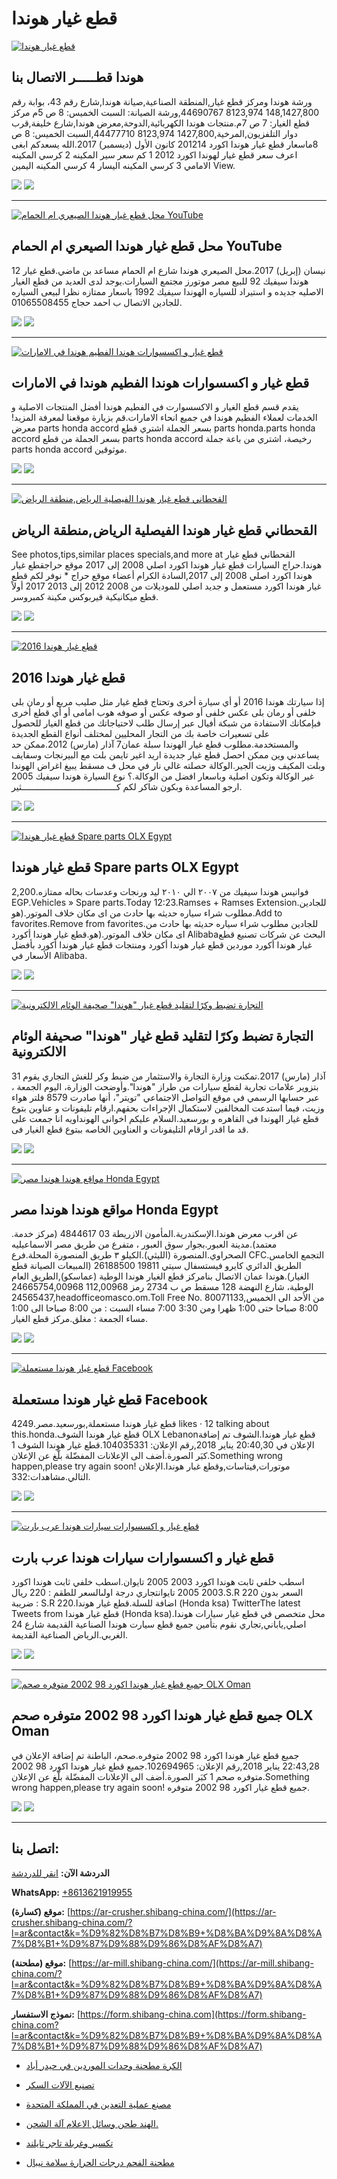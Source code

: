 # قطع غيار هوندا

<a href="https://swt.shibang-china.com/?l=ar&img&k=%D9%82%D8%B7%D8%B9+%D8%BA%D9%8A%D8%A7%D8%B1+%D9%87%D9%88%D9%86%D8%AF%D8%A7" target="_blank">![قطع غيار هوندا](http://static.shibang-china.com/all-800x300/62.jpg)</a>

## هوندا قطـــــر الاتصال بنا
ورشة هوندا ومركز قطع غيار,المنطقة الصناعية,صيانة هوندا,شارع رقم 43، بوابة رقم 148,1427,800 8123,974 44690767,ورشة الصيانة: السبت الخميس: 8 ص 5م مركز قطع الغيار: 7 ص 7م.منتجات هوندا الكهربائية,الدوحة,معرض هوندا,شارع خليفة,قرب دوار التلفزيون,المرخية,1427,800 8123,974 44477710,السبت الخميس: 8 ص 8ماسعار قطع غيار هوندا اكورد 201214 كانون الأول (ديسمبر) 2017.الله يسعدكم ابغى اعرف سعر قطع غيار لهوندا اكورد 2012 1 كم سعر سير المكينه 2 كرسي المكينه الامامي 3 كرسي المكينه اليسار 4 كرسي المكينه اليمين View.


<a href="https://whatsapp.shibangsoft.com/WhatsApp.php" target="_blank" title="WhatsApp">![](http://static.shibang-china.com/icon/whatsapp.png)</a> <a href="https://swt.shibang-china.com/?l=ar&icon&k=%D9%82%D8%B7%D8%B9+%D8%BA%D9%8A%D8%A7%D8%B1+%D9%87%D9%88%D9%86%D8%AF%D8%A7" target="_blank">![](http://static.shibang-china.com/icon/chat-ar.png)</a>

---

<a href="https://swt.shibang-china.com/?l=ar&img&k=%D9%82%D8%B7%D8%B9+%D8%BA%D9%8A%D8%A7%D8%B1+%D9%87%D9%88%D9%86%D8%AF%D8%A7" target="_blank">![محل قطع غيار هوندا الصيعري ام الحمام YouTube](http://static.shibang-china.com/all-800x300/1479.jpg)</a>

## محل قطع غيار هوندا الصيعري ام الحمام YouTube
12 نيسان (إبريل) 2017.محل الصيعري هوندا شارع ام الحمام مساعد بن ماضي.قطع غيار هوندا سيفيك 92 للبيع مصر موتورز مجتمع السيارات.يوجد لدى العديد من قطع الغيار الاصليه جديده و استيراد للسياره الهوندا سيفيك 1992 باسعار ممتازه نظرا لبيعى السياره للجادين الاتصال ب احمد حجاج 01065508455.


<a href="https://whatsapp.shibangsoft.com/WhatsApp.php" target="_blank" title="WhatsApp">![](http://static.shibang-china.com/icon/whatsapp.png)</a> <a href="https://swt.shibang-china.com/?l=ar&icon&k=%D9%82%D8%B7%D8%B9+%D8%BA%D9%8A%D8%A7%D8%B1+%D9%87%D9%88%D9%86%D8%AF%D8%A7" target="_blank">![](http://static.shibang-china.com/icon/chat-ar.png)</a>

---

<a href="https://swt.shibang-china.com/?l=ar&img&k=%D9%82%D8%B7%D8%B9+%D8%BA%D9%8A%D8%A7%D8%B1+%D9%87%D9%88%D9%86%D8%AF%D8%A7" target="_blank">![قطع غيار و اكسسوارات هوندا الفطيم هوندا في الامارات](http://static.shibang-china.com/all-800x300/289.jpg)</a>

## قطع غيار و اكسسوارات هوندا الفطيم هوندا في الامارات
يقدم قسم قطع الغيار و الاكسسوارت في الفطيم هوندا أفضل المنتجات الاصلية و الخدمات لعملاء الفطيم هوندا في جميع انحاء الامارات.قم بزيارة موقعنا لمعرفة المزيد!معرض parts honda accord بسعر الجملة اشتري قطع parts honda.parts honda accord بسعر الجملة من قطع parts honda accord رخيصة، اشتري من باعة جملة parts honda accord موثوقين.


<a href="https://whatsapp.shibangsoft.com/WhatsApp.php" target="_blank" title="WhatsApp">![](http://static.shibang-china.com/icon/whatsapp.png)</a> <a href="https://swt.shibang-china.com/?l=ar&icon&k=%D9%82%D8%B7%D8%B9+%D8%BA%D9%8A%D8%A7%D8%B1+%D9%87%D9%88%D9%86%D8%AF%D8%A7" target="_blank">![](http://static.shibang-china.com/icon/chat-ar.png)</a>

---

<a href="https://swt.shibang-china.com/?l=ar&img&k=%D9%82%D8%B7%D8%B9+%D8%BA%D9%8A%D8%A7%D8%B1+%D9%87%D9%88%D9%86%D8%AF%D8%A7" target="_blank">![القحطاني قطع غيار هوندا الفيصلية الرياض,منطقة الرياض‎](http://static.shibang-china.com/all-800x300/530.jpg)</a>

## القحطاني قطع غيار هوندا الفيصلية الرياض,منطقة الرياض‎
See photos,tips,similar places specials,and more at القحطاني قطع غيار هوندا.حراج السيارات قطع غيار هوندا اكورد اصلي 2008 إلى 2017 موقع حراجقطع غيار هوندا اكورد اصلي 2008 إلى 2017,السادة الكرام أعضاء موقع حراج * نوفر لكم قطع غيار هوندا اكورد مستعمل و جديد اصلي للموديلات من 2008 2012 إلى 2013 2017 أولاً قطع ميكانيكية قيربوكس مكينة كمبروسر.


<a href="https://whatsapp.shibangsoft.com/WhatsApp.php" target="_blank" title="WhatsApp">![](http://static.shibang-china.com/icon/whatsapp.png)</a> <a href="https://swt.shibang-china.com/?l=ar&icon&k=%D9%82%D8%B7%D8%B9+%D8%BA%D9%8A%D8%A7%D8%B1+%D9%87%D9%88%D9%86%D8%AF%D8%A7" target="_blank">![](http://static.shibang-china.com/icon/chat-ar.png)</a>

---

<a href="https://swt.shibang-china.com/?l=ar&img&k=%D9%82%D8%B7%D8%B9+%D8%BA%D9%8A%D8%A7%D8%B1+%D9%87%D9%88%D9%86%D8%AF%D8%A7" target="_blank">![قطع غيار هوندا 2016](http://static.shibang-china.com/all-800x300/579.jpg)</a>

## قطع غيار هوندا 2016
إذا سيارتك هوندا 2016 أو أي سيارة أخرى وتحتاج قطع غيار مثل صليب مربع أو رمان بلى خلفى أو رمان بلى عكس خلفى أو صوفه عكس أو صوفه هوب امامى أو أي قطع أخرى فبإمكانك الاستفادة من شبكة أفيال عبر إرسال طلب لاحتياجاتك من قطع الغيار للحصول على تسعيرات خاصة بك من التجار المحليين لمختلف أنواع القطع الجديدة والمستخدمة.مطلوب قطع غيار الهوندا سبلة عمان7 آذار (مارس) 2012.ممكن حد يساعدني وين ممكن احصل قطع غيار جديدة اريد اغير تايمن بلت مع البيرنجات وسفايف وبلت المكيف وزيت الجير.الوكالة حصلته غالي نار في محل ف مسقط يبيغ اغراض الهوندا غير الوكالة وتكون اصلية وباسعار افضل من الوكالة.؟ نوع السيارة هوندا سيفيك 2005 ارجو المساعدة وبكون شاكر لكم كـــــــــــــــــــــــــــــــــــــثير.


<a href="https://whatsapp.shibangsoft.com/WhatsApp.php" target="_blank" title="WhatsApp">![](http://static.shibang-china.com/icon/whatsapp.png)</a> <a href="https://swt.shibang-china.com/?l=ar&icon&k=%D9%82%D8%B7%D8%B9+%D8%BA%D9%8A%D8%A7%D8%B1+%D9%87%D9%88%D9%86%D8%AF%D8%A7" target="_blank">![](http://static.shibang-china.com/icon/chat-ar.png)</a>

---

<a href="https://swt.shibang-china.com/?l=ar&img&k=%D9%82%D8%B7%D8%B9+%D8%BA%D9%8A%D8%A7%D8%B1+%D9%87%D9%88%D9%86%D8%AF%D8%A7" target="_blank">![قطع غيار هوندا Spare parts OLX Egypt](http://static.shibang-china.com/all-800x300/706.jpg)</a>

## قطع غيار هوندا Spare parts OLX Egypt
فوانيس هوندا سيفيك من ٢٠٠٧ الي ٢٠١٠ ليد ورنجات وعدسات بحاله ممتازه.2,200 EGP.Vehicles » Spare parts.Today 12:23.Ramses + Ramses Extension.للجادين مطلوب شراء سياره حديثه بها حادث من اى مكان خلاف الموتور.(هو.Add to favorites.Remove from favorites.للجادين مطلوب شراء سياره حديثه بها حادث من اى مكان خلاف الموتور.(هو.قطع غيار هوندا أكورد Alibabaالبحث عن شركات تصنيع قطع غيار هوندا أكورد موردين قطع غيار هوندا أكورد ومنتجات قطع غيار هوندا أكورد بأفضل الأسعار في Alibaba.


<a href="https://whatsapp.shibangsoft.com/WhatsApp.php" target="_blank" title="WhatsApp">![](http://static.shibang-china.com/icon/whatsapp.png)</a> <a href="https://swt.shibang-china.com/?l=ar&icon&k=%D9%82%D8%B7%D8%B9+%D8%BA%D9%8A%D8%A7%D8%B1+%D9%87%D9%88%D9%86%D8%AF%D8%A7" target="_blank">![](http://static.shibang-china.com/icon/chat-ar.png)</a>

---

<a href="https://swt.shibang-china.com/?l=ar&img&k=%D9%82%D8%B7%D8%B9+%D8%BA%D9%8A%D8%A7%D8%B1+%D9%87%D9%88%D9%86%D8%AF%D8%A7" target="_blank">![التجارة تضبط وكرًا لتقليد قطع غيار &quot;هوندا&quot; صحيفة الوئام الالكترونية](http://static.shibang-china.com/all-800x300/1407.jpg)</a>

## التجارة تضبط وكرًا لتقليد قطع غيار &quot;هوندا&quot; صحيفة الوئام الالكترونية
31 آذار (مارس) 2017.تمكنت وزارة التجارة والاستثمار من ضبط وكر للغش التجاري يقوم بتزوير علامات تجارية لقطع سيارات من طراز &quot;هوندا&quot;.وأوضحت الوزارة، اليوم الجمعة ، عبر حسابها الرسمي في موقع التواصل الاجتماعي &quot;تويتر&quot;، أنها صادرت 8579 فلتر هواء وزيت، فيما استدعت المخالفين لاستكمال الإجراءات بحقهم.ارقام تليفونات و عناوين بتوع قطع غيار الهوندا فى القاهره و بورسعيد.السلام عليكم اخوانى الهونداويه انا جمعت على قد ما اقدر ارقام التليفونات و العناوين الخاصه ببتوع قطع الغيار فى.


<a href="https://whatsapp.shibangsoft.com/WhatsApp.php" target="_blank" title="WhatsApp">![](http://static.shibang-china.com/icon/whatsapp.png)</a> <a href="https://swt.shibang-china.com/?l=ar&icon&k=%D9%82%D8%B7%D8%B9+%D8%BA%D9%8A%D8%A7%D8%B1+%D9%87%D9%88%D9%86%D8%AF%D8%A7" target="_blank">![](http://static.shibang-china.com/icon/chat-ar.png)</a>

---

<a href="https://swt.shibang-china.com/?l=ar&img&k=%D9%82%D8%B7%D8%B9+%D8%BA%D9%8A%D8%A7%D8%B1+%D9%87%D9%88%D9%86%D8%AF%D8%A7" target="_blank">![مواقع هوندا هوندا مصر Honda Egypt](http://static.shibang-china.com/all-800x300/851.jpg)</a>

## مواقع هوندا هوندا مصر Honda Egypt
.عن اقرب معرض هوندا.الإسكندرية.المأمون الازريطة 03 4844617 (مركز خدمة معتمد).مدينة العبور.بجوار سوق العبور ، متفرع من طريق مصر الاسماعيليه الصحراوي.المنصورة (الليثي).الكيلو ٣ طريق المنصورة المحلة.فرع CFC.التجمع الخامس الطريق الدائري كايرو فيستسفال سيتي 19811 26188500 (المبيعات الصيانة قطع الغيار).هوندا عمان الاتصال بنامركز قطع الغيار هوندا الوطية (عماسكو),الطريق العام الوطية، شارع النهضة 128 مسقط ص ب 2734 رمز 112,00968 24665754,00968 24565437,headofficeomasco.om.Toll Free No. 80071133,من الأحد الى الخميس 8:00 صباحا حتى 1:00 ظهرا ومن 3:30 7:00 مساء السبت : من 8:00 صباحا الى 1:00 مساء الجمعة : مغلق.مركز قطع الغيار.


<a href="https://whatsapp.shibangsoft.com/WhatsApp.php" target="_blank" title="WhatsApp">![](http://static.shibang-china.com/icon/whatsapp.png)</a> <a href="https://swt.shibang-china.com/?l=ar&icon&k=%D9%82%D8%B7%D8%B9+%D8%BA%D9%8A%D8%A7%D8%B1+%D9%87%D9%88%D9%86%D8%AF%D8%A7" target="_blank">![](http://static.shibang-china.com/icon/chat-ar.png)</a>

---

<a href="https://swt.shibang-china.com/?l=ar&img&k=%D9%82%D8%B7%D8%B9+%D8%BA%D9%8A%D8%A7%D8%B1+%D9%87%D9%88%D9%86%D8%AF%D8%A7" target="_blank">![قطع غيار هوندا مستعملة Facebook](http://static.shibang-china.com/all-800x300/1423.jpg)</a>

## قطع غيار هوندا مستعملة Facebook
قطع غيار هوندا مستعملة,بورسعيد.مصر.4249 likes · 12 talking about this.honda.قطع غيار هوندا الشوف OLX Lebanonقطع غيار هوندا.الشوف تم إضافة الإعلان في 20:40,30 يناير 2018,رقم الإعلان: 104035331.قطع غيار هوندا الشوف 1 كبَر الصورة.أضف الى الإعلانات المفضّلة بلّغ عن الإعلان.Something wrong happen,please try again soon! موتورات,فيتاسات,وقطع غبار هوندا.الإعلان التالي.مشاهدات:332.


<a href="https://whatsapp.shibangsoft.com/WhatsApp.php" target="_blank" title="WhatsApp">![](http://static.shibang-china.com/icon/whatsapp.png)</a> <a href="https://swt.shibang-china.com/?l=ar&icon&k=%D9%82%D8%B7%D8%B9+%D8%BA%D9%8A%D8%A7%D8%B1+%D9%87%D9%88%D9%86%D8%AF%D8%A7" target="_blank">![](http://static.shibang-china.com/icon/chat-ar.png)</a>

---

<a href="https://swt.shibang-china.com/?l=ar&img&k=%D9%82%D8%B7%D8%B9+%D8%BA%D9%8A%D8%A7%D8%B1+%D9%87%D9%88%D9%86%D8%AF%D8%A7" target="_blank">![قطع غيار و اكسسوارات سيارات هوندا عرب بارت](http://static.shibang-china.com/all-800x300/535.jpg)</a>

## قطع غيار و اكسسوارات سيارات هوندا عرب بارت
اسطب خلفي ثابت هوندا اكورد 2003 2005 تايوان.اسطب خلفي ثابت هوندا اكورد 2003 2005 تايوانتجاري درجة اولىالسعر للطقم : 220 ريال.S.R 220 السعر بدون ضريبة : S.R 220.اضافة للسلة.قطع غيار هوندا (Honda ksa) TwitterThe latest Tweets from قطع غيار هوندا (Honda ksa).محل متخصص في قطع غيار سيارات هوندا اصلي,ياباني,تجاري نقوم بتأمين جميع قطع سيارت هوندا الصناعية القديمة شارع 24 الغربي.الرياض الصناعية القديمة.


<a href="https://whatsapp.shibangsoft.com/WhatsApp.php" target="_blank" title="WhatsApp">![](http://static.shibang-china.com/icon/whatsapp.png)</a> <a href="https://swt.shibang-china.com/?l=ar&icon&k=%D9%82%D8%B7%D8%B9+%D8%BA%D9%8A%D8%A7%D8%B1+%D9%87%D9%88%D9%86%D8%AF%D8%A7" target="_blank">![](http://static.shibang-china.com/icon/chat-ar.png)</a>

---

<a href="https://swt.shibang-china.com/?l=ar&img&k=%D9%82%D8%B7%D8%B9+%D8%BA%D9%8A%D8%A7%D8%B1+%D9%87%D9%88%D9%86%D8%AF%D8%A7" target="_blank">![جميع قطع غيار هوندا اكورد 98 2002 متوفره صحم OLX Oman](http://static.shibang-china.com/all-800x300/1524.jpg)</a>

## جميع قطع غيار هوندا اكورد 98 2002 متوفره صحم OLX Oman
جميع قطع غيار هوندا اكورد 98 2002 متوفره.صحم، الباطنة تم إضافة الإعلان في 22:43,28 يناير 2018,رقم الإعلان: 102694965.جميع قطع غيار هوندا اكورد 98 2002 متوفره صحم 1 كبَر الصورة.أضف الى الإعلانات المفضّلة بلّغ عن الإعلان.Something wrong happen,please try again soon! جميع قطع غيار اكورد 98 2002 متوفره.

<a href="https://whatsapp.shibangsoft.com/WhatsApp.php" target="_blank" title="WhatsApp">![](http://static.shibang-china.com/icon/whatsapp.png)</a> <a href="https://swt.shibang-china.com/?l=ar&icon&k=%D9%82%D8%B7%D8%B9+%D8%BA%D9%8A%D8%A7%D8%B1+%D9%87%D9%88%D9%86%D8%AF%D8%A7" target="_blank">![](http://static.shibang-china.com/icon/chat-ar.png)</a>

---
## اتصل بنا:

**الدردشة الآن:** [انقر للدردشة](https://swt.shibang-china.com?l=ar&contact&k=%D9%82%D8%B7%D8%B9+%D8%BA%D9%8A%D8%A7%D8%B1+%D9%87%D9%88%D9%86%D8%AF%D8%A7)

**WhatsApp:**  [+8613621919955](https://whatsapp.shibangsoft.com/WhatsApp.php)

**موقع (كسارة):** [https://ar-crusher.shibang-china.com/](https://ar-crusher.shibang-china.com/?l=ar&contact&k=%D9%82%D8%B7%D8%B9+%D8%BA%D9%8A%D8%A7%D8%B1+%D9%87%D9%88%D9%86%D8%AF%D8%A7)

**موقع (مطحنة):** [https://ar-mill.shibang-china.com/](https://ar-mill.shibang-china.com/?l=ar&contact&k=%D9%82%D8%B7%D8%B9+%D8%BA%D9%8A%D8%A7%D8%B1+%D9%87%D9%88%D9%86%D8%AF%D8%A7)

**نموذج الاستفسار:** [https://form.shibang-china.com](https://form.shibang-china.com?l=ar&contact&k=%D9%82%D8%B7%D8%B9+%D8%BA%D9%8A%D8%A7%D8%B1+%D9%87%D9%88%D9%86%D8%AF%D8%A7)

* [الكرة مطحنة وحدات الموردين في حيدر أباد](../27/%D8%A7%D9%84%D9%83%D8%B1%D8%A9%20%D9%85%D8%B7%D8%AD%D9%86%D8%A9%20%D9%88%D8%AD%D8%AF%D8%A7%D8%AA%20%D8%A7%D9%84%D9%85%D9%88%D8%B1%D8%AF%D9%8A%D9%86%20%D9%81%D9%8A%20%D8%AD%D9%8A%D8%AF%D8%B1%20%D8%A3%D8%A8%D8%A7%D8%AF.md)

* [تصنيع الآلات السكر](../30/%D8%AA%D8%B5%D9%86%D9%8A%D8%B9%20%D8%A7%D9%84%D8%A2%D9%84%D8%A7%D8%AA%20%D8%A7%D9%84%D8%B3%D9%83%D8%B1.md)

* [مصنع عملية التعدين في المملكة المتحدة](../28/%D9%85%D8%B5%D9%86%D8%B9%20%D8%B9%D9%85%D9%84%D9%8A%D8%A9%20%D8%A7%D9%84%D8%AA%D8%B9%D8%AF%D9%8A%D9%86%20%D9%81%D9%8A%20%D8%A7%D9%84%D9%85%D9%85%D9%84%D9%83%D8%A9%20%D8%A7%D9%84%D9%85%D8%AA%D8%AD%D8%AF%D8%A9.md)

* [الهند طحن وسائل الاعلام آلة الشحن.](../29/%D8%A7%D9%84%D9%87%D9%86%D8%AF%20%D8%B7%D8%AD%D9%86%20%D9%88%D8%B3%D8%A7%D8%A6%D9%84%20%D8%A7%D9%84%D8%A7%D8%B9%D9%84%D8%A7%D9%85%20%D8%A2%D9%84%D8%A9%20%D8%A7%D9%84%D8%B4%D8%AD%D9%86..md)

* [تكسير وغربلة تاجر تايلند](../26/%D8%AA%D9%83%D8%B3%D9%8A%D8%B1%20%D9%88%D8%BA%D8%B1%D8%A8%D9%84%D8%A9%20%D8%AA%D8%A7%D8%AC%D8%B1%20%D8%AA%D8%A7%D9%8A%D9%84%D9%86%D8%AF.md)

* [مطحنة الفحم درجات الحرارة سلامة نيبال](../27/%D9%85%D8%B7%D8%AD%D9%86%D8%A9%20%D8%A7%D9%84%D9%81%D8%AD%D9%85%20%D8%AF%D8%B1%D8%AC%D8%A7%D8%AA%20%D8%A7%D9%84%D8%AD%D8%B1%D8%A7%D8%B1%D8%A9%20%D8%B3%D9%84%D8%A7%D9%85%D8%A9%20%D9%86%D9%8A%D8%A8%D8%A7%D9%84.md)